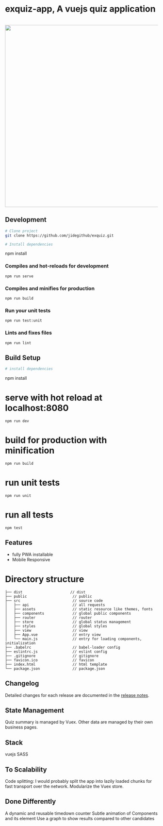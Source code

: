 # exquiz-app, A vuejs quiz application

<p align="center">
  <br>
  <img src="https://res.cloudinary.com/jidecloudy/image/upload/v1617926599/exquiz/Screenshot_from_2021-04-09_01-03-01_szympb.png" width="600" />
  <br>
</p>

## Development

```bash
# Clone project
git clone https://github.com/jidegithub/exquiz.git

# Install dependencies
```
npm install

### Compiles and hot-reloads for development
```
npm run serve
```

### Compiles and minifies for production
```
npm run build
```

### Run your unit tests
```
npm run test:unit
```

### Lints and fixes files
```
npm run lint
```

## Build Setup


``` bash
# install dependencies
```
npm install

# serve with hot reload at localhost:8080
```
npm run dev
```

# build for production with minification
```
npm run build
```

# run unit tests
```
npm run unit
```

# run all tests
```
npm test
```

## Features

- fully PWA installable
- Mobile Responsive

# Directory structure

```
├── dist                      // dist 
├── public                     // public
├── src                        // source code
│   ├── api                    // all requests
│   ├── assets                 // static resource like themes, fonts
│   ├── components             // global public components
│   ├── router                 // router
│   ├── store                  // global status management
│   ├── styles                 // global styles
│   ├── view                   // view
│   ├── App.vue                // entry view
│   └── main.js                // entry for loading components, initialization
├── .babelrc                   // babel-loader config
├── eslintrc.js                // eslint config
├── .gitignore                 // gitignore
├── favicon.ico                // favicon
├── index.html                 // html template
└── package.json               // package.json
```

## Changelog
Detailed changes for each release are documented in the [release notes](https://github.com/PanJiaChen/vue-element-admin/releases).

## State Management

Quiz summary is managed by Vuex. Other data are managed by their own business pages.

## Stack
  vuejs
  SASS

## To Scalability

  Code splitting: I would probably split the app into lazily loaded chunks for fast transport over the network.
  Modularize the Vuex store.

## Done Differently

  A dynamic and reusable timedown counter
  Subtle animation of Components and its element
  Use a graph to show results compared to other candidates

